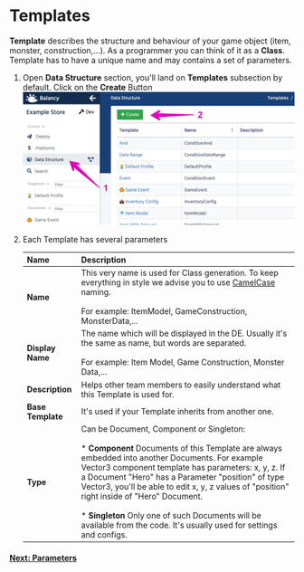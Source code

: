 # Templates

**Template** describes the structure and behaviour of your game object (item, monster, construction,...). As a programmer you can think of it as a **Class**. Template has to have a unique name and may contains a set of parameters.

1.  Open **Data Structure** section, you'll land on **Templates** subsection by default. Click on the **Create** Button
![Screenshot](../../img/de_example/de_create_template.jpg)
    
2.  Each Template has several parameters
    
    Name | Description
    -----|------------
    **Name** | This very name is used for Class generation. To keep everything in style we advise you to use [CamelCase](https://simple.wikipedia.org/wiki/CamelCase) naming.<br/><br/> For example: ItemModel, GameConstruction, MonsterData,...
    **Display Name** | The name which will be displayed in the DE. Usually it's the same as name, but words are separated.<br/><br/> For example: Item Model, Game Construction, Monster Data,...
    **Description** | Helps other team members to easily understand what this Template is used for.
    **Base Template** | It's used if your Template inherits from another one.
    **Type** | Can be Document, Component or Singleton:<br/><br/>  *   **Component** Documents of this Template are always embedded into another Documents. For example Vector3 component template has parameters: x, y, z. If a Document "Hero" has a Parameter "position" of type Vector3, you'll be able to edit x, y, z values of "position" right inside of "Hero" Document.<br/><br/> *   **Singleton** Only one of such Documents will be available from the code. It's usually used for settings and configs.  

#### [Next: Parameters](/data_editor/getting_started/parameters)
